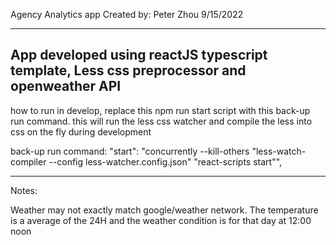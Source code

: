 Agency Analytics app
Created by: Peter Zhou 9/15/2022

---------------------
 
App developed using reactJS typescript template, Less css preprocessor and openweather API
--------------------

how to run in develop, replace this npm run start script with this back-up run command. this will run the less css watcher and compile the less into css on the fly during development

back-up run command: 
"start": "concurrently --kill-others \"less-watch-compiler --config less-watcher.config.json\" \"react-scripts start\"",

---------------------
Notes:

Weather may not exactly match google/weather network. The temperature is a average of the 24H and the weather condition is for that day at 12:00 noon